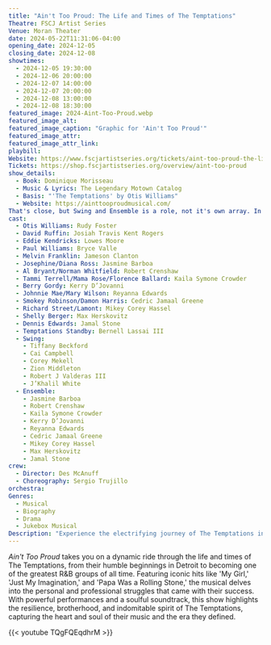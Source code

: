 ```yaml
---
title: "Ain't Too Proud: The Life and Times of The Temptations"
Theatre: FSCJ Artist Series
Venue: Moran Theater
date: 2024-05-22T11:31:06-04:00
opening_date: 2024-12-05
closing_date: 2024-12-08
showtimes:
  - 2024-12-05 19:30:00
  - 2024-12-06 20:00:00
  - 2024-12-07 14:00:00
  - 2024-12-07 20:00:00
  - 2024-12-08 13:00:00
  - 2024-12-08 18:30:00
featured_image: 2024-Aint-Too-Proud.webp
featured_image_alt: 
featured_image_caption: "Graphic for 'Ain't Too Proud'"
featured_image_attr: 
featured_image_attr_link: 
playbill:
Website: https://www.fscjartistseries.org/tickets/aint-too-proud-the-life-and-times-of-the-temptations
Tickets: https://shop.fscjartistseries.org/overview/aint-too-proud
show_details: 
  - Book: Dominique Morisseau
  - Music & Lyrics: The Legendary Motown Catalog
  - Basis: "'The Temptations' by Otis Williams"
  - Website: https://ainttooproudmusical.com/
That's close, but Swing and Ensemble is a role, not it's own array. In the future do it like this:
cast:
  - Otis Williams: Rudy Foster
  - David Ruffin: Josiah Travis Kent Rogers
  - Eddie Kendricks: Lowes Moore
  - Paul Williams: Bryce Valle
  - Melvin Franklin: Jameson Clanton
  - Josephine/Diana Ross: Jasmine Barboa
  - Al Bryant/Norman Whitfield: Robert Crenshaw
  - Tammi Terrell/Mama Rose/Florence Ballard: Kaila Symone Crowder
  - Berry Gordy: Kerry D’Jovanni
  - Johnnie Mae/Mary Wilson: Reyanna Edwards
  - Smokey Robinson/Damon Harris: Cedric Jamaal Greene
  - Richard Street/Lamont: Mikey Corey Hassel
  - Shelly Berger: Max Herskovitz
  - Dennis Edwards: Jamal Stone
  - Temptations Standby: Bernell Lassai III
  - Swing:
    - Tiffany Beckford
    - Cai Campbell
    - Corey Mekell
    - Zion Middleton
    - Robert J Valderas III
    - J’Khalil White
  - Ensemble:
    - Jasmine Barboa
    - Robert Crenshaw
    - Kaila Symone Crowder
    - Kerry D’Jovanni
    - Reyanna Edwards
    - Cedric Jamaal Greene
    - Mikey Corey Hassel
    - Max Herskovitz
    - Jamal Stone
crew:
  - Director: Des McAnuff
  - Choreography: Sergio Trujillo
orchestra:
Genres:
  - Musical
  - Biography
  - Drama
  - Jukebox Musical
Description: "Experience the electrifying journey of The Temptations in *Ain't Too Proud*, a musical that chronicles their rise to fame, the challenges they faced and their enduring legacy."
---
```

*Ain't Too Proud* takes you on a dynamic ride through the life and times of The Temptations, from their humble beginnings in Detroit to becoming one of the greatest R&B groups of all time. Featuring iconic hits like 'My Girl,' 'Just My Imagination,' and 'Papa Was a Rolling Stone,' the musical delves into the personal and professional struggles that came with their success. With powerful performances and a soulful soundtrack, this show highlights the resilience, brotherhood, and indomitable spirit of The Temptations, capturing the heart and soul of their music and the era they defined.

{{< youtube TQgFQEqdhrM >}}